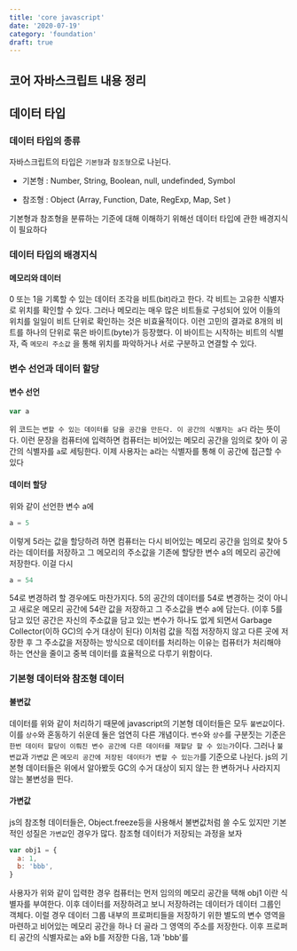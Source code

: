 ```yaml
---
title: 'core javascript'
date: '2020-07-19'
category: 'foundation'
draft: true
---
```


## 코어 자바스크립트 내용 정리

## 데이터 타입

### 데이터 타입의 종류

자바스크립트의 타입은 `기본형`과 `참조형`으로 나뉜다.

- 기본형 : Number, String, Boolean, null, undefinded, Symbol

- 참조형 : Object (Array, Function, Date, RegExp, Map, Set )

기본형과 참조형을 분류하는 기준에 대해 이해하기 위해선 데이터 타입에 관한 배경지식이 필요하다

### 데이터 타입의 배경지식

#### 메모리와 데이터

0 또는 1을 기록할 수 있는 데이터 조각을 비트(bit)라고 한다. 각 비트는 고유한 식별자로 위치를 확인할 수 있다. 그러나 메모리는 매우 많은 비트들로 구성되어 있어 이들의 위치를 일일이 비트 단위로 확인하는 것은 비효율적이다. 이런 고민의 결과로 8개의 비트를 하나의 단위로 묶은 바이트(byte)가 등장했다. 이 바이트는 시작하는 비트의 식별자, 즉 `메모리 주소값` 을 통해 위치를 파악하거나 서로 구분하고 연결할 수 있다.

### 변수 선언과 데이터 할당

#### 변수 선언

```js
var a
```

위 코드는 `변할 수 있는 데이터를 담을 공간을 만든다. 이 공간의 식별자는 a다` 라는 뜻이다. 이런 문장을 컴퓨터에 입력하면 컴퓨터는 비어있는 메모리 공간을 임의로 찾아 이 공간의 식별자를 `a`로 세팅한다. 이제 사용자는 a라는 식별자를 통해 이 공간에 접근할 수 있다

#### 데이터 할당

위와 같이 선언한 변수 a에

```js
a = 5
```

이렇게 5라는 값을 할당하려 하면 컴퓨터는 다시 비어있는 메모리 공간을 임의로 찾아 5라는 데이터를 저장하고 그 메모리의 주소값을 기존에 할당한 변수 a의 메모리 공간에 저장한다. 이걸 다시

```js
a = 54
```

54로 변경하려 할 경우에도 마찬가지다. 5의 공간의 데이터를 54로 변경하는 것이 아니고 새로운 메모리 공간에 54란 값을 저장하고 그 주소값을 변수 a에 담는다. (이후 5를 담고 있던 공간은 자신의 주소값을 담고 있는 변수가 하나도 없게 되면서 Garbage Collector(이하 GC)의 수거 대상이 된다) 이처럼 값을 직접 저장하지 않고 다른 곳에 저장한 후 그 주소값을 저장하는 방식으로 데이터를 처리하는 이유는 컴퓨터가 처리해야 하는 연산을 줄이고 중복 데이터를 효율적으로 다루기 위함이다.

### 기본형 데이터와 참조형 데이터

#### 불변값

데이터를 위와 같이 처리하기 때문에 javascript의 기본형 데이터들은 모두 `불변값`이다. 이를 `상수`와 혼동하기 쉬운데 둘은 엄연히 다른 개념이다. `변수`와 `상수`를 구분짓는 기준은 `한번 데이터 할당이 이뤄진 변수 공간에 다른 데이터를 재할당 할 수 있는가`이다. 그러나 `불변값`과 `가변값` 은 `메모리 공간에 저장된 데이터가 변할 수 있는가`를 기준으로 나뉜다. js의 기본형 데이터들은 위에서 알아봤듯 GC의 수거 대상이 되지 않는 한 변하거나 사라지지 않는 불변성을 띈다.

#### 가변값

js의 참조형 데이터들은, Object.freeze등을 사용해서 불변값처럼 쓸 수도 있지만 기본적인 성질은 `가변값`인 경우가 많다. 참조형 데이터가 저장되는 과정을 보자

```js
var obj1 = {
  a: 1,
  b: 'bbb',
}
```

사용자가 위와 같이 입력한 경우 컴퓨터는 먼저 임의의 메모리 공간을 택해 obj1 이란 식별자를 부여한다. 이후 데이터를 저장하려고 보니 저장하려는 데이터가 데이터 그룹인 객체다. 이럴 경우 데이터 그룹 내부의 프로퍼티들을 저장하기 위한 별도의 변수 영역을 마련하고 비어있는 메모리 공간을 하나 더 골라 그 영역의 주소를 저장한다. 이후 프로퍼티 공간의 식별자로는 a와 b를 저장한 다음, 1과 'bbb'를
